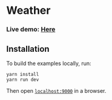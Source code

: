 # Weather 

### **Live demo:** [Here](https://aleksanderkakol.github.io/Weather-page/dist/)


## Installation
To build the examples locally, run:

```
yarn install
yarn run dev
```

Then open [`localhost:9000`](http://localhost:9000) in a browser.
